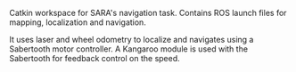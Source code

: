 Catkin workspace for SARA's navigation task. 
Contains ROS launch files for mapping, localization and navigation.

It uses laser and wheel odometry to localize and navigates using a Sabertooth
motor controller. A Kangaroo module is used with the Sabertooth for feedback control on the speed.
